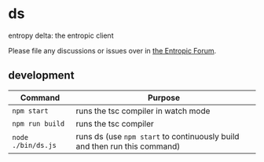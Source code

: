 # ds

entropy delta: the entropic client

Please file any discussions or issues over in [the Entropic Forum](https://discourse.entropic.dev).

## development

| Command            | Purpose                                                                   |
| ------------------ | ------------------------------------------------------------------------- |
| `npm start`        | runs the tsc compiler in watch mode                                       |
| `npm run build`    | runs the tsc compiler                                                     |
| `node ./bin/ds.js` | runs ds (use `npm start` to continuously build and then run this command) |
